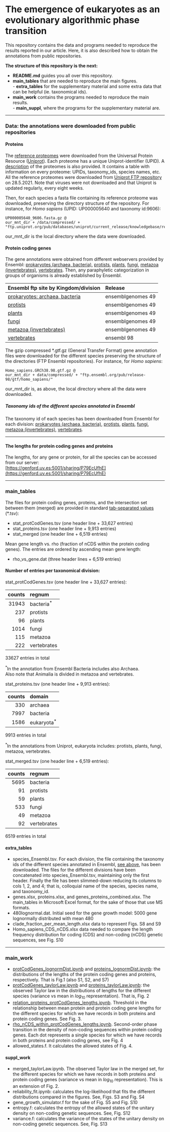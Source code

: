 # The emergence of eukaryotes as an evolutionary algorithmic phase transition

This repository contains the data and programs needed to reproduce the results reported in our article. Here, it is also described how to obtain the annotations from public repositories.  

**The structure of this repository is the next:**  
 - **README.md** guides you all over this repository.
 - **main_tables** that are needed to reproduce the main figures.  
         - **extra_tables** for the supplementary material and some extra data that can be helpful (ie. taxonomical ids).  
 - **main_work** contains the programs needed to reproduce the main results.  
         - **main_suppl**, where the programs for the supplementary material are.

---
### Data: the annotations were downloaded from public repositories

#### Proteins
The [reference proteomes](https://www.uniprot.org/proteomes/?query=*&fil=reference%3Ayes) were downloaded from the Universal Protein Resource ([Uniprot](https://www.uniprot.org/)). Each proteome has a unique Uniprot-identifier (UPID). A [description](https://ftp.uniprot.org/pub/databases/uniprot/current_release/knowledgebase/reference_proteomes/README) of the proteomes is also provided. It contains a table with information on every proteome: UPIDs, taxonomy_ids, species names, etc. All the reference proteomes were downloaded from [Uniprot FTP repository](https://ftp.uniprot.org/pub/databases/uniprot/current_release/knowledgebase/reference_proteomes/) on 28.5.2021. Note that viruses were not downloaded and that Uniprot is updated regularly, every eight weeks.  

Then, for each species a fasta file containing its reference proteome was downloaded, preserving the directory structure of the repository. For instance, for _Homo sapiens_ (UPID: UP000005640 and taxonomy id:9606): 
```
UP000005640_9606.fasta.gz @
our_mnt_dir + /data/compressed/ + "ftp.uniprot.org/pub/databases/uniprot/current_release/knowledgebase/reference_proteomes/Eukaryota/UP000005640/"
```
our_mnt_dir is the local directory where the data were downloaded.

#### Protein coding genes 
The gene annotations were obtained from different webservers provided by Ensembl: [prokaryotes (archaea, bacteria)](https://bacteria.ensembl.org), [protists](https://protists.ensembl.org), [plants](https://plants.ensembl.org), [fungi](http://fungi.ensembl.org/), [metazoa (invertebrates)](https://metazoa.ensembl.org), [vertebrates](https://ensembl.org/index.html). Then, any paraphyletic categorization in groups of organisms is already established by Ensembl. 


| Ensembl ftp site by Kingdom/division                                          | Release            |  
| :---------------------------------------------------------------------------  | :----------------- |  
| [prokaryotes: archaea, bacteria](http://ftp.ensemblgenomes.org/pub/bacteria/) | ensemblgenomes 49  |  
| [protists](http://ftp.ensemblgenomes.org/pub/protists/)                       | ensemblgenomes 49  |  
| [plants](http://ftp.ensemblgenomes.org/pub/plants/)                           | ensemblgenomes 49  |  
| [fungi](http://ftp.ensemblgenomes.org/pub/fungi/)                             | ensemblgenomes 49  |  
| [metazoa (invertebrates)](http://ftp.ensemblgenomes.org/pub/metazoa/)                         | ensemblgenomes 49  |  
| [vertebrates](https://ftp.ensembl.org/pub/)                                   | ensembl 98         |  

The gzip compressed *.gtf.gz (General Transfer Format) gene annotation files were downloaded for the different species preserving the structure of the directories (FTP Ensembl repositories). For instance, for _Homo sapiens_: 
```
Homo_sapiens.GRCh38.98.gtf.gz @
our_mnt_dir + data/compressed/ + "ftp.ensembl.org/pub/release-98/gtf/homo_sapiens/"
```
our_mnt_dir is, as above, the local directory where all the data were downloaded.

##### Taxonomy ids of the different species annotated in Ensembl
The taxonomy id of each species has been downloaded from Ensembl for each division: [prokaryotes (archaea, bacteria)](http://ftp.ensemblgenomes.org/pub/bacteria/release-49/species_EnsemblBacteria.txt), [protists](http://ftp.ensemblgenomes.org/pub/protists/release-49/species_EnsemblProtists.txt), [plants](http://ftp.ensemblgenomes.org/pub/plants/release-49/species_EnsemblPlants.txt), [fungi](http://ftp.ensemblgenomes.org/pub/fungi/release-49/species_EnsemblFungi.txt), [metazoa (invertebrates)](http://ftp.ensemblgenomes.org/pub/metazoa/release-49/species_EnsemblMetazoa.txt), [vertebrates](https://ftp.ensembl.org/pub/release-98/species_EnsemblVertebrates.txt).  

---
#### The lengths for protein coding genes and proteins
The lengths, for any gene or protein, for all the species can be accessed from our server:   
[https://genford.uv.es:5001/sharing/P79EcUfhE](https://genford.uv.es:5001/sharing/P79EcUfhE)

---
### main_tables
The files for protein coding genes, proteins, and the intersection set between them (merged) are provided in standard [tab-separated values](https://en.wikipedia.org/wiki/Tab-separated_values) (*.tsv):
- stat_protCodGenes.tsv (one header line + 33,627 entries)
- stat_proteins.tsv (one header line + 9,913 entries)
- stat_merged (one header line + 6,519 entries)  

Mean gene length vs. rho (fraction of nCDS within the protein coding genes). The entries are ordered by ascending mean gene length:  
- rho_vs_gene.dat (three header lines + 6,519 entries)  

#### **Number of entries per taxonomical division:**
stat_protCodGenes.tsv (one header line + 33,627 entries):  

| counts | regnum               |  
|-----:  |:----------           |
| 31943  | bacteria<sup>*</sup> |
| 237    | protists             |
| 96     | plants               |
| 1014   | fungi                |
| 115    | metazoa              |
| 222    | vertebrates          |
33627 entries in total  

<sup>*</sup>In the annotation from Ensembl Bacteria includes also Archaea.  
Also note that Animalia is divided in metazoa and vertebrates.


stat_proteins.tsv (one header line + 9,913 entries):  

| counts | domain |  
|-----:|:-------- |
| 330  | archaea  |
| 7997 | bacteria |
| 1586 | eukaryota<sup>*</sup> |
9913 entries in total

<sup>*</sup>In the annotations from Uniprot, eukaryota includes: protists, plants, fungi, metazoa, vertebrates.  


stat_merged.tsv (one header line + 6,519 entries):  

| counts | regnum      |  
|-----:  |:----------  |
| 5695   | bacteria    |
| 91     | protists    |
| 59     | plants      |
| 533    | fungi       |
| 49     | metazoa     |
| 92     | vertebrates |
6519 entries in total  

#### extra_tables
- species_Ensembl.tsv. For each division, the file containing the taxonomy ids of the different species annotated in Ensembl, [see above](./README.md#taxonomy-ids-of-the-different-species-annotated-in-ensembl), has been downloaded. The files for the different divisions have been concatenated into species_Ensembl.tsv, maintaining only the first header. Finally the file has been slimmed-down reducing its columns to cols 1, 2, and 4; that is, colloquial name of the species, species name, and taxonomy_id.  
- genes.xlsx, proteins.xlsx, and genes_proteins_combined.xlsx. The main_tables in Microsoft Excel format, for the sake of those that use MS formats.  
- 480lognormal.dat. Initial seed for the gene growth model: 5000 gene lognormally distributed with mean 480
- clade_fraction_per_mean_length.xlsx data to represent Figs. S8 and S9
- Homo_sapiens_CDS_nCDS.xlsx data needed to compare the length frequency distribution for coding (CDS) and non-coding (nCDS) genetic sequences, see Fig. S10

---
### main_work
- [protCodGenes_lognormDist.ipynb](./main_work/protCodGenes_lognormDist.ipynb) and [proteins_lognormDist.ipynb](./main_work/proteins_lognormDist.ipynb): the distributions of the lengths of the protein coding genes and proteins, respectively. That is Fig.1 (also S1, S2, and S7)  
- [protCodGenes_taylorLaw.ipynb](./main_work/protCodGenes_taylorLaw.ipynb) and [proteins_taylorLaw.ipynb](./main_work/proteins_taylorLaw.ipynb): the observed Taylor law in the distributions of lengths for the different species (variance vs mean in $log_{10}$ representation). That is, Fig. 2  
- [relation_proteins_protCodGenes_lengths.ipynb](./main_work/relation_proteins_protCodGenes_lengths.ipynb). Threshold in the relationship between mean protein and protein coding gene lengths for the different species for which we have records in both proteins and protein coding genes. See Fig. 3. 
- [rho_nCDS_within_protCodGenes_lengths.ipynb](./main_work/rho_nCDS_within_protCodGenes_lengths.ipynb). Second-order phase transition in the density of non-coding sequences within protein coding genes. Each dot represents a single species for which we have records in both proteins and protein coding genes, see Fig. 4 
- allowed_states.f. It calculates the allowed states of Fig. 4.
 
#### suppl_work  
- merged_taylorLaw.ipynb. The observed Taylor law in the merged set, for the different species for which we have records in both proteins and protein coding genes (variance vs mean in $log_{10}$ representation). This is an extension of Fig. 2.  
- reliability_fit.ipynb: calculates the log-likelihood that fits the different distributions compared in the figures. See, Figs. S3 and Fig. S4  
- gene_growth_simulator.f for the sake of Fig. S5 and Fig. S10  
- entropy.f: calculates the entropy of the allowed states of the unitary density on non-coding genetic sequences. See, Fig. S12  
- variance.f: calculates the variance of the states of the unitary density on non-coding genetic sequences. See, Fig. S13  
